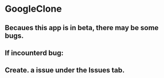 # GoogleClone

## Becaues this app is in beta, there may be some bugs. 

## If incounterd bug:

## Create. a issue under the Issues tab.
